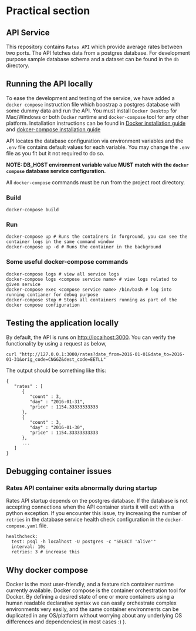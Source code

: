 # Practical section

## API Service
This repository contains `Rates API` which provide average rates between two ports. The API fetches data from a postgres 
database. For development purpose sample database schema and a dataset can be found in the `db` directory.

## Running the API locally
To ease the development and testing of the service, we have added a `docker compose` instruction file which boostrap a
postgres database with some dummy data and run the API. You must install `Docker Desktop` for Mac/Windows or both `Docker` 
runtime and `docker-compose` tool for any other platform.
Installation instructions can be found in [Docker installation guide](https://docs.docker.com/engine/install/) and
[dokcer-compose installation guide](https://docs.docker.com/compose/install/)

API locates the database configuration via environment variables and the `.env` file contains default values for each variable.
You may change the `.env` file as you fit but it not required to do so.

**NOTE: DB\_HOST environment variable value MUST match with the `docker compose` database service configuration.**

All `docker-compose` commands must be run from the project root directory.

### Build
```
docker-compose build
```

### Run
```
docker-compose up # Runs the containers in forground, you can see the container logs in the same command window
docker-compose up -d # Runs the container in the background
```

### Some useful docker-compose commands
```
docker-compose logs # view all service logs
docker-compose logs <compose service name> # view logs related to given service
docker-compose exec <compose service name> /bin/bash # log into running contianer for debug purpose
docker-compose stop # Stops all containers running as part of the docker compose configuration
```

## Testing the application locally
By default, the API is runs on [http://localhost:3000](http://localhost:3000). You can verify the functionality by using
a request as below,
```
curl "http://127.0.0.1:3000/rates?date_from=2016-01-01&date_to=2016-01-31&orig_code=CNGGZ&dest_code=EETLL"
```

The output should be something like this:
```
{
   "rates" : [
      {
         "count" : 3,
         "day" : "2016-01-31",
         "price" : 1154.33333333333
      },
      {
         "count" : 3,
         "day" : "2016-01-30",
         "price" : 1154.33333333333
      },
      ...
   ]
}
```

## Debugging container issues
### Rates API container exits abnormally during startup
Rates API startup depends on the postgres database. If the database is not accepting connections when the API container starts
it will exit with a python exception. If you encounter this issue, try increasing the number of `retries`
in the database service health check configuration in the `docker-compose.yaml` file.

```
healthcheck:
  test: psql -h localhost -U postgres -c "SELECT 'alive'"
  interval: 10s
  retries: 3 # increase this
``` 

## Why docker compose
Docker is the most user-friendly, and a feature rich container runtime currently available. Docker compose is the
container orchestration tool for Docker. By defining a desired state of one or more containers using a human readable declarative syntax
we can easily orchestrate complex environments very easily, and the same container environments can be duplicated in any
OS/platform without worrying about any underlying OS differences and dependencies( in most cases :) ). 
